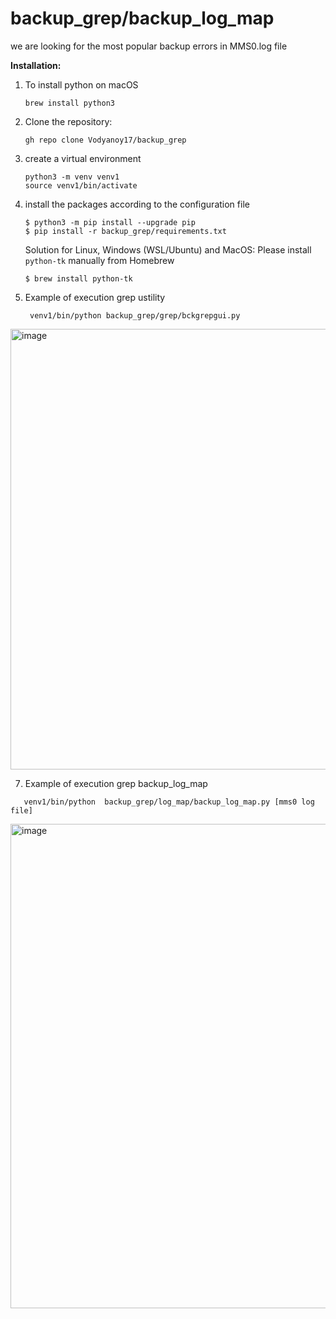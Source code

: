 # backup_grep/backup_log_map

we are looking for the most popular backup errors in MMS0.log file 

**Installation:**

1. To install python on macOS
   ```
   brew install python3
   ```
2. Clone the repository:
   ```
   gh repo clone Vodyanoy17/backup_grep
   ```

3. create a virtual environment
   ```
   python3 -m venv venv1
   source venv1/bin/activate
   ```
4. install the packages according to the configuration file
   ```
   $ python3 -m pip install --upgrade pip
   $ pip install -r backup_grep/requirements.txt
   ```
   Solution for Linux, Windows (WSL/Ubuntu) and MacOS: Please install `python-tk` manually from Homebrew
   ```
   $ brew install python-tk
   ````
   
6. Example of execution grep ustility
   ```
    venv1/bin/python backup_grep/grep/bckgrepgui.py
   ```
<img width="705" alt="image" src="https://github.com/Vodyanoy17/backup_grep/assets/35487262/7868e60d-1295-4dcb-8bd1-fc656529a074">

7. Example of execution grep backup_log_map 
 ```
    venv1/bin/python  backup_grep/log_map/backup_log_map.py [mms0 log file]
   ```
<img width="775" alt="image" src="https://github.com/Vodyanoy17/backup_grep/assets/35487262/7d52a1d0-be6c-481f-afe5-32756c55fb1c">



